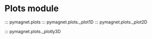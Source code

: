 # Plots module

::: pymagnet.plots
::: pymagnet.plots._plot1D
::: pymagnet.plots._plot2D
<!-- ::: pymagnet.plots._plotly2D -->
::: pymagnet.plots._plotly3D
